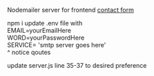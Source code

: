 Nodemailer server for frontend [contact form](https://github.com/Decibullz/contact-mailer-frontend)

npm i
update .env file with<br/>
    EMAIL=yourEmailHere<br/>
    WORD=yourPasswordHere<br/>
    SERVICE= 'smtp server goes here'<br/>
    ^ notice qoutes

update server.js line 35-37 to desired preference 
